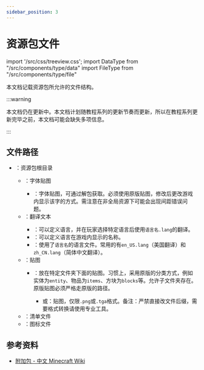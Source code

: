 ```yaml
---
sidebar_position: 3
---
```


# 资源包文件

import '/src/css/treeview.css';
import DataType from "/src/components/type/data"
import FileType from "/src/components/type/file"

本文档记载资源包所允许的文件结构。

:::warning

本文档仍在更新中。本文档计划随教程系列的更新节奏而更新，所以在教程系列更新完毕之前，本文档可能会缺失多项信息。

:::

## 文件路径

<treeview>

- <FileType type="folder" name="RP"/>：资源包根目录
  - <FileType type="folder" name="fonts"/>：字体贴图
    - <FileType type="image" name="（文件名）.png"/>：字体贴图，可通过解包获取。必须使用原版贴图，修改后更改游戏内显示该字的方式。需注意在非全局资源下可能会出现间距错误问题。
  - <FileType type="folder" name="texts"/>：翻译文本
    - <FileType type="file" name="languages.json"/>：可以定义语言，并在玩家选择特定语言后使用`语言名.lang`的翻译。
    - <FileType type="file" name="language_names.json"/>：可以定义语言在游戏内显示的名称。
    - <FileType type="file" name="（语言名）.lang"/>：使用了`语言名`的语言文件。常用的有`en_US.lang`（美国翻译）和`zh_CN.lang`（简体中文翻译）。
  - <FileType type="folder" name="textures"/>：贴图
    - <FileType type="folder" name="（文件夹名）"/>：放在特定文件夹下面的贴图。习惯上，采用原版的分类方式，例如实体为`entity`、物品为`items`、方块为`blocks`等。允许子文件夹存在。原版贴图必须严格走原版的路径。
      - <FileType type="image" name="（文件名）.png"/>或<FileType type="image" name="（文件名）.tga"/>：贴图，仅限`.png`或`.tga`格式。备注：严禁直接改文件后缀，需要格式转换请使用专业工具。
  - [<FileType type="file" name="manifest.json"/>](./manifest)：清单文件
  - <FileType type="image" name="pack_icon.png"/>：图标文件

</treeview>

## 参考资料

- [附加包 - 中文 Minecraft Wiki](https://zh.minecraft.wiki/w/附加包#资源包)
